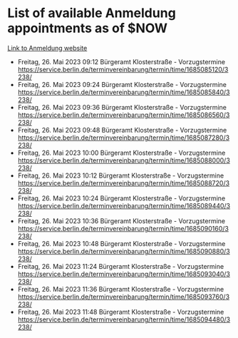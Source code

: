 # List of available Anmeldung appointments as of $NOW
[Link to Anmeldung website](https://service.berlin.de/terminvereinbarung/termin/tag.php?termin=1&anliegen[]=120686&dienstleisterlist=122210,122217,327316,122219,327312,122227,327314,122231,327346,122243,327348,122254,122252,329742,122260,329745,122262,329748,122271,327278,122273,327274,122277,327276,330436,122280,327294,122282,327290,122284,327292,122291,327270,122285,327266,122286,327264,122296,327268,150230,329760,122297,327286,122294,327284,122312,329763,122314,329775,122304,327330,122311,327334,122309,327332,317869,122281,327352,122279,329772,122283,122276,327324,122274,327326,122267,329766,122246,327318,122251,327320,122257,327322,122208,327298,122226,327300&herkunft=http%3A%2F%2Fservice.berlin.de%2Fdienstleistung%2F120686%2F)
- Freitag, 26. Mai 2023 09:12 Bürgeramt Klosterstraße - Vorzugstermine https://service.berlin.de/terminvereinbarung/termin/time/1685085120/3238/
- Freitag, 26. Mai 2023 09:24 Bürgeramt Klosterstraße - Vorzugstermine https://service.berlin.de/terminvereinbarung/termin/time/1685085840/3238/
- Freitag, 26. Mai 2023 09:36 Bürgeramt Klosterstraße - Vorzugstermine https://service.berlin.de/terminvereinbarung/termin/time/1685086560/3238/
- Freitag, 26. Mai 2023 09:48 Bürgeramt Klosterstraße - Vorzugstermine https://service.berlin.de/terminvereinbarung/termin/time/1685087280/3238/
- Freitag, 26. Mai 2023 10:00 Bürgeramt Klosterstraße - Vorzugstermine https://service.berlin.de/terminvereinbarung/termin/time/1685088000/3238/
- Freitag, 26. Mai 2023 10:12 Bürgeramt Klosterstraße - Vorzugstermine https://service.berlin.de/terminvereinbarung/termin/time/1685088720/3238/
- Freitag, 26. Mai 2023 10:24 Bürgeramt Klosterstraße - Vorzugstermine https://service.berlin.de/terminvereinbarung/termin/time/1685089440/3238/
- Freitag, 26. Mai 2023 10:36 Bürgeramt Klosterstraße - Vorzugstermine https://service.berlin.de/terminvereinbarung/termin/time/1685090160/3238/
- Freitag, 26. Mai 2023 10:48 Bürgeramt Klosterstraße - Vorzugstermine https://service.berlin.de/terminvereinbarung/termin/time/1685090880/3238/
- Freitag, 26. Mai 2023 11:24 Bürgeramt Klosterstraße - Vorzugstermine https://service.berlin.de/terminvereinbarung/termin/time/1685093040/3238/
- Freitag, 26. Mai 2023 11:36 Bürgeramt Klosterstraße - Vorzugstermine https://service.berlin.de/terminvereinbarung/termin/time/1685093760/3238/
- Freitag, 26. Mai 2023 11:48 Bürgeramt Klosterstraße - Vorzugstermine https://service.berlin.de/terminvereinbarung/termin/time/1685094480/3238/

